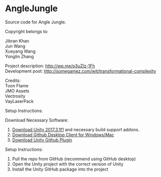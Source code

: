 # AngleJungle

Source code for Angle Jungle.

Copyright belongs to:

Jibran Khan <br />
Jun Wang <br />
Xueyang Wang <br />
Yonglin Zhang <br />

Project description: http://wp.me/p3uZlz-1Fh <br />
Development post: http://somegamez.com/wit/transformational-complexity

Credits: <br />
Toon Flame <br />
JMO Assets <br />
Vectrosity <br />
VayLaserPack <br />

Setup Instructions:<br />

Download Necessary Software: <br />

1. [Download Unity 2017.3.1f1](https://unity3d.com/get-unity/download/archive) and necessary build support addons.
2. [Download Github Desktop Client for Windows/Mac](https://desktop.github.com/)
3. [Download Unity Github Plugin](https://unity.github.com/)

Setup Instructions: <br />
1. Pull the repo from GitHub (recommend using GitHub desktop)
2. Open the Unity project with the correct version of Unity
3. Install the Unity GitHub package into the project
